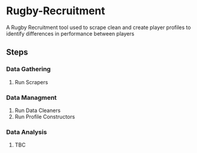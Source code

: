 # Rugby-Recruitment
A Rugby Recruitment tool used to scrape clean and create player profiles to identify differences in performance between players

## Steps
### Data Gathering 
1. Run Scrapers
### Data Managment 
1. Run Data Cleaners
2. Run Profile Constructors
### Data Analysis
1. TBC